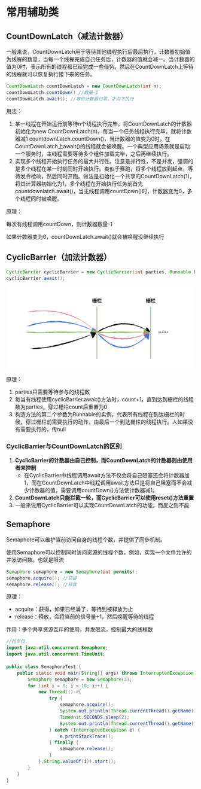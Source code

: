 # 常用辅助类

## CountDownLatch（减法计数器）

一般来说，CountDownLatch用于等待其他线程执行后最后执行，计数器初始值为线程的数量，当每一个线程完成自己任务后，计数器的值就会减一。当计数器的值为0时，表示所有的线程都已经完成一些任务，然后在CountDownLatch上等待的线程就可以恢复执行接下来的任务。

```java
CountDownLatch countDownLatch = new CountDownLatch(int n);
countDownLatch.countDown() //数量-1
countDownLatch.await(); //等待计数器归零，才向下执行
```

用法：

1. 某一线程在开始运行前等待n个线程执行完毕。将CountDownLatch的计数器初始化为new CountDownLatch(n)，每当一个任务线程执行完毕，就将计数器减1 countdownLatch.countDown()，当计数器的值变为0时，在CountDownLatch上await()的线程就会被唤醒。一个典型应用场景就是启动一个服务时，主线程需要等待多个组件加载完毕，之后再继续执行。
2. 实现多个线程开始执行任务的最大并行性。注意是并行性，不是并发，强调的是多个线程在某一时刻同时开始执行。类似于赛跑，将多个线程放到起点，等待发令枪响，然后同时开跑。做法是初始化一个共享的CountDownLatch(1)，将其计算器初始化为1，多个线程在开始执行任务前首先countdownlatch.await()，当主线程调用countDown()时，计数器变为0，多个线程同时被唤醒。

原理：

每次有线程调用countDown，则计数器数量-1

如果计数器变为0，countDownLatch.await()就会被唤醒没继续执行



## CyclicBarrier（加法计数器）

```java
CyclicBarrier cyclicBarrier = new CyclicBarrier(int parties, Runnable barrierAction);
cyclicBarrier.await();
```

![fa4d24955103ee1c8c0564ab45eebe26](https://raw.githubusercontent.com/pickices/Typora/master/image/20210615212517.png)

原理：

1. parties只需要等待参与的线程数
2. 每当有线程使用cyclicBarrier.await()方法时，count+1，直到达到栅栏的线程数为parties，穿过栅栏count后重置为0
3. 构造方法的第二个参数为Runnable的实例，代表所有线程在到达栅栏的时候，穿过栅栏前需要执行的动作，由最后一个到达栅栏的线程执行。人如果没有需要执行的，传null

### CyclicBarrier与CountDownLatch的区别

1. **CyclicBarrier的计数器由自己控制，而CountDownLatch的计数器则由使用者来控制**
   - 在CyclicBarrier中线程调用await方法不仅会将自己阻塞还会将计数器加1，而在CountDownLatch中线程调用await方法只是将自己阻塞而不会减少计数器的值，需要调用countDown()方法使计数器减1。
2. **CountDownLatch只能拦截一轮，而CyclicBarrier可以使用reset()方法重置**
3. 一般来说用CyclicBarrier可以实现CountDownLatch的功能，而反之则不能



## Semaphore

Semaphore可以维护当前访问自身的线程个数，并提供了同步机制。

使用Semaphore可以控制同时访问资源的线程个数，例如，实现一个文件允许的并发访问数。也就是限流

```java
Semaphore semaphore = new Semaphore(int permits);
semaphore.acquire(); //获得
semaphore.release(); //释放
```

原理：

- acquire：获得，如果已经满了，等待到被释放为止
- release：释放，会将当前的信号量+1，然后唤醒等待的线程

作用：多个共享资源互斥的使用，并发限流，控制最大的线程数

```java
//抢车位， 
import java.util.concurrent.Semaphore;
import java.util.concurrent.TimeUnit;

public class SemaphoreTest {
    public static void main(String[] args) throws InterruptedException {
        Semaphore semaphore = new Semaphore(3);
        for (int i = 0; i < 10; i++) {
            new Thread(()->{
                try {
                    semaphore.acquire();
                    System.out.println(Thread.currentThread().getName()+"抢到车位");
                    TimeUnit.SECONDS.sleep(2);
                    System.out.println(Thread.currentThread().getName()+"离开车位");
                } catch (InterruptedException e) {
                    e.printStackTrace();
                } finally {
                    semaphore.release();
                }
            },String.valueOf(i)).start();
        }
    }
}
```

